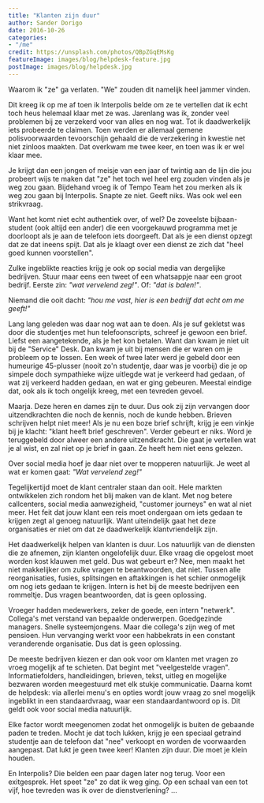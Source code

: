 ```yaml
---
title: "Klanten zijn duur"
author: Sander Dorigo
date: 2016-10-26
categories:
- "/me"
credit: https://unsplash.com/photos/QBpZGqEMsKg
featureImage: images/blog/helpdesk-feature.jpg
postImage: images/blog/helpdesk.jpg
---
```

Waarom ik "ze" ga verlaten. "We" zouden dit namelijk heel jammer vinden.

Dit kreeg ik op me af toen ik Interpolis belde om ze te vertellen dat ik echt toch heus helemaal klaar met ze was. Jarenlang was ik, zonder veel problemen bij ze verzekerd voor van alles en nog wat. Tot ik daadwerkelijk iets probeerde te claimen. Toen werden er allemaal gemene polisvoorwaarden tevoorschijn gehaald die de verzekering in kwestie net niet zinloos maakten. Dat overkwam me twee keer, en toen was ik er wel klaar mee.

<!--more-->

Je krijgt dan een jongen of meisje van een jaar of twintig aan de lijn die jou probeert wijs te maken dat "ze" het toch wel heel erg zouden vinden als je weg zou gaan. Bijdehand vroeg ik of Tempo Team het zou merken als ik weg zou gaan bij Interpolis. Snapte ze niet. Geeft niks. Was ook wel een strikvraag.

Want het komt niet echt authentiek over, of wel? De zoveelste bijbaan-student (ook altijd een ander) die een voorgekauwd programma met je doorloopt als je aan de telefoon iets doorgeeft. Dat als je een dienst opzegt dat ze dat ineens spijt. Dat als je klaagt over een dienst ze zich dat "heel goed kunnen voorstellen".

Zulke ingeblikte reacties krijg je ook op social media van dergelijke bedrijven. Stuur maar eens een tweet of een whatsappje naar een groot bedrijf. Eerste zin: *"wat vervelend zeg!"*. Of: *"dat is balen!"*.

Niemand die ooit dacht: *"hou me vast, hier is een bedrijf dat echt om me geeft!"*

Lang lang geleden was daar nog wat aan te doen. Als je suf gekletst was door die studentjes met hun telefoonscripts, schreef je gewoon een brief. Liefst een aangetekende, als je het kon betalen. Want dan kwam je niet uit bij de "Service" Desk. Dan kwam je uit bij mensen die er waren om je probleem op te lossen. Een week of twee later werd je gebeld door een humeurige 45-plusser (nooit zo'n studentje, daar was je voorbij) die je op simpele doch sympathieke wijze uitlegde wat je verkeerd had gedaan, of wat zij verkeerd hadden gedaan, en wat er ging gebeuren. Meestal eindige dat, ook als ik toch ongelijk kreeg, met een tevreden gevoel.

Maarja. Deze heren en dames zijn te duur. Dus ook zij zijn vervangen door uitzendkrachten die noch de kennis, noch de kunde hebben. Brieven schrijven helpt niet meer! Als je nu een boze brief schrijft, krijg je een vinkje bij je klacht: "klant heeft brief geschreven". Verder gebeurt er niks. Word je teruggebeld door alweer een andere uitzendkracht. Die gaat je vertellen wat je al wist, en zal niet op je brief in gaan. Ze heeft hem niet eens gelezen.

Over social media hoef je daar niet over te mopperen natuurlijk. Je weet al wat er komen gaat: *"Wat vervelend zeg!"*

Tegelijkertijd moet de klant centraler staan dan ooit. Hele markten ontwikkelen zich rondom het blij maken van de klant. Met nog betere callcenters, social media aanwezigheid, "customer journeys" en wat al niet meer. Het feit dat jouw klant een reis moet ondergaan om iets gedaan te krijgen zegt al genoeg natuurlijk. Want uiteindelijk gaat het deze organisaties er niet om dat ze daadwerkelijk klantvriendelijk zijn.

Het daadwerkelijk helpen van klanten is duur. Los natuurlijk van de diensten die ze afnemen, zijn klanten ongelofelijk duur. Elke vraag die opgelost moet worden kost klauwen met geld. Dus wat gebeurt er? Nee, men maakt het niet makkelijker om zulke vragen te beantwoorden, dat niet. Tussen alle reorganisaties, fusies, splitsingen en aftakkingen is het schier onmogelijk om nog iets gedaan te krijgen. Intern is het bij de meeste bedrijven een rommeltje. Dus vragen beantwoorden, dat is geen oplossing.

Vroeger hadden medewerkers, zeker de goede, een intern "netwerk". Collega's met verstand van bepaalde onderwerpen. Goedgezinde managers. Snelle systeemjongens. Maar die collega's zijn weg of met pensioen. Hun vervanging werkt voor een habbekrats in een constant veranderende organisatie. Dus dat is geen oplossing.

De meeste bedrijven kiezen er dan ook voor om klanten met vragen zo vroeg mogelijk af te schieten. Dat begint met "veelgestelde vragen". Informatiefolders, handleidingen, brieven, tekst, uitleg en mogelijke bezwaren worden meegestuurd met elk stukje communicatie. Daarna komt de helpdesk: via allerlei menu's en opties wordt jouw vraag zo snel mogelijk ingeblikt in een standaardvraag, waar een standaardantwoord op is. Dit geldt ook voor social media natuurlijk.

Elke factor wordt meegenomen zodat het onmogelijk is buiten de gebaande paden te treden. Mocht je dat toch lukken, krijg je een speciaal getraind studentje aan de telefoon dat "nee" verkoopt en worden de voorwaarden aangepast. Dat lukt je geen twee keer! Klanten zijn duur. Die moet je klein houden.

En Interpolis? Die belden een paar dagen later nog terug. Voor een exitgesprek. Het speet "ze" zo dat ik weg ging. Op een schaal van een tot vijf, hoe tevreden was ik over de dienstverlening? ...